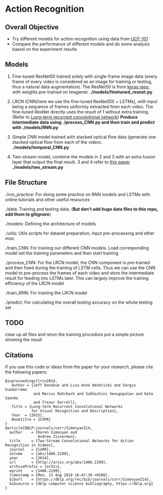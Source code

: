 # Action Recognition

## Overall Objective

- Try different models for action recognition using data from [UCF-101](http://crcv.ucf.edu/data/UCF101.php) 
- Compare the performance of different models and do some analysis based on the experiment results

## Models

1. Fine-tuned ResNet50 trained solely with single-frame image data (every frame of every
   video is considered as an image for training or testing, thus a natural data augmentation).
   The ResNet50 is from [keras repo](https://github.com/fchollet/deep-learning-models), with weights 
   pre-trained on Imagenet. **./models/finetuned_resnet.py** 
   
   

2. LRCN (CNN(here we use the fine-tuned ResNet50) + LSTMs), with input being a sequence of frames uniformly extracted from each
   video. The fine-tuned ResNet directly uses the result of 1 without extra training.
   (Refer to [Long-term recurrent
   convolutional network](http://www.cv-foundation.org/openaccess/content_cvpr_2015/papers/Donahue_Long-Term_Recurrent_Convolutional_2015_CVPR_paper.pdf))
   **Produce intermediate data using ./process_CNN.py and then train and predict with ./models/RNN.py** 
   
   
3. Simple CNN model trained with stacked optical flow data (generate one stacked
   optical flow from each of the video). **./models/temporal_CNN.py**

4. Two-stream model, combine the models in 2 and 3 with an extra fusion layer that
   output the final result. 3 and 4 refer to [this paper](http://papers.nips.cc/paper/5353-two-stream-convolutional-networks-for-action-recognition-in-videos.pdf)
   **./models/two_stream.py**


## File Structure

./rnn\_practice: 
    For doing some practice on RNN models and LSTMs with online tutorials and
    other useful resources

./data:
    Training and testing data. (**But don't add huge data files to this repo, add them to gitignore**)

./models:
    Defining the architecture of models

./utils:
    Utils scripts for dataset preparation, input pre-processing and other misc  
    
./train_CNN:
    For training our different CNN models. Load corresponding model set the training parameters and then start training 

./process_CNN:
    For the LRCN model, the CNN component is pre-trained and then fixed during the training of LSTM cells. Thus we can use the 
    CNN model to pre-process the frames of each video and store the intermediate result for feeding into LSTMs later. This 
    can largely improve the training efficiency of the LRCN model

./train_RNN:
    For training the LRCN model
   
./predict:
    For calculating the overall testing accuracy on the whole testing set
    

## TODO
clear up all files and rerun the training procedure
put a simple picture showing the result

## Citations
If you use this code or ideas from the paper for your research, please cite the following papers:
```
@inproceedings{lrcn2014,
   Author = {Jeff Donahue and Lisa Anne Hendricks and Sergio Guadarrama
             and Marcus Rohrbach and Subhashini Venugopalan and Kate Saenko
             and Trevor Darrell},
   Title = {Long-term Recurrent Convolutional Networks
            for Visual Recognition and Description},
   Year  = {2015},
   Booktitle = {CVPR}
}
@article{DBLP:journals/corr/SimonyanZ14,
  author    = {Karen Simonyan and
               Andrew Zisserman},
  title     = {Two-Stream Convolutional Networks for Action Recognition in Videos},
  journal   = {CoRR},
  volume    = {abs/1406.2199},
  year      = {2014},
  url       = {http://arxiv.org/abs/1406.2199},
  archivePrefix = {arXiv},
  eprint    = {1406.2199},
  timestamp = {Mon, 13 Aug 2018 16:47:39 +0200},
  biburl    = {https://dblp.org/rec/bib/journals/corr/SimonyanZ14},
  bibsource = {dblp computer science bibliography, https://dblp.org}
}
```

